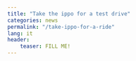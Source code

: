 ```yaml
---
title: "Take the ippo for a test drive"
categories: news
permalink: "/take-ippo-for-a-ride"
lang: it
header:
    teaser: FILL ME!
---
```

